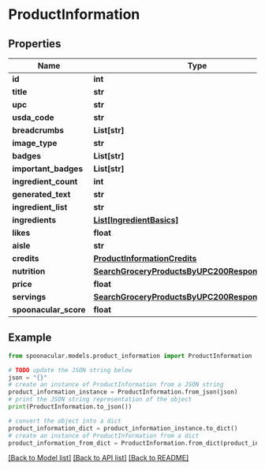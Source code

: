 # ProductInformation



## Properties

Name | Type | Description | Notes
------------ | ------------- | ------------- | -------------
**id** | **int** |  | 
**title** | **str** |  | 
**upc** | **str** |  | [optional] 
**usda_code** | **str** |  | [optional] 
**breadcrumbs** | **List[str]** |  | 
**image_type** | **str** |  | 
**badges** | **List[str]** |  | 
**important_badges** | **List[str]** |  | 
**ingredient_count** | **int** |  | 
**generated_text** | **str** |  | [optional] 
**ingredient_list** | **str** |  | 
**ingredients** | [**List[IngredientBasics]**](IngredientBasics.md) |  | 
**likes** | **float** |  | 
**aisle** | **str** |  | 
**credits** | [**ProductInformationCredits**](ProductInformationCredits.md) |  | [optional] 
**nutrition** | [**SearchGroceryProductsByUPC200ResponseNutrition**](SearchGroceryProductsByUPC200ResponseNutrition.md) |  | 
**price** | **float** |  | 
**servings** | [**SearchGroceryProductsByUPC200ResponseServings**](SearchGroceryProductsByUPC200ResponseServings.md) |  | 
**spoonacular_score** | **float** |  | 

## Example

```python
from spoonacular.models.product_information import ProductInformation

# TODO update the JSON string below
json = "{}"
# create an instance of ProductInformation from a JSON string
product_information_instance = ProductInformation.from_json(json)
# print the JSON string representation of the object
print(ProductInformation.to_json())

# convert the object into a dict
product_information_dict = product_information_instance.to_dict()
# create an instance of ProductInformation from a dict
product_information_from_dict = ProductInformation.from_dict(product_information_dict)
```
[[Back to Model list]](../README.md#documentation-for-models) [[Back to API list]](../README.md#documentation-for-api-endpoints) [[Back to README]](../README.md)


